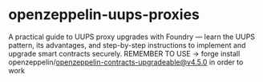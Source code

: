 # openzeppelin-uups-proxies
A practical guide to UUPS proxy upgrades with Foundry — learn the UUPS pattern, its advantages, and step-by-step instructions to implement and upgrade smart contracts securely.
REMEMBER TO USE -> forge install openzeppelin/openzeppelin-contracts-upgradeable@v4.5.0 in order to work

